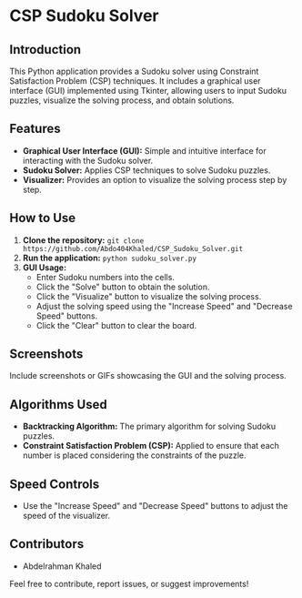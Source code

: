 # CSP Sudoku Solver

## Introduction
This Python application provides a Sudoku solver using Constraint Satisfaction Problem (CSP) techniques. It includes a graphical user interface (GUI) implemented using Tkinter, allowing users to input Sudoku puzzles, visualize the solving process, and obtain solutions.

## Features
- **Graphical User Interface (GUI):** Simple and intuitive interface for interacting with the Sudoku solver.
- **Sudoku Solver:** Applies CSP techniques to solve Sudoku puzzles.
- **Visualizer:** Provides an option to visualize the solving process step by step.

## How to Use
1. **Clone the repository:** `git clone https://github.com/Abdo404Khaled/CSP_Sudoku_Solver.git`
2. **Run the application:** `python sudoku_solver.py`
3. **GUI Usage:**
   - Enter Sudoku numbers into the cells.
   - Click the "Solve" button to obtain the solution.
   - Click the "Visualize" button to visualize the solving process.
   - Adjust the solving speed using the "Increase Speed" and "Decrease Speed" buttons.
   - Click the "Clear" button to clear the board.

## Screenshots
Include screenshots or GIFs showcasing the GUI and the solving process.

## Algorithms Used
- **Backtracking Algorithm:** The primary algorithm for solving Sudoku puzzles.
- **Constraint Satisfaction Problem (CSP):** Applied to ensure that each number is placed considering the constraints of the puzzle.

## Speed Controls
- Use the "Increase Speed" and "Decrease Speed" buttons to adjust the speed of the visualizer.

## Contributors
- Abdelrahman Khaled

Feel free to contribute, report issues, or suggest improvements!
